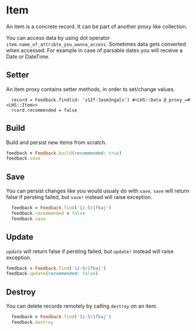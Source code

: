 Item
===

An item is a concrete record. It can be part of another proxy like collection.

You can access data by using dot operator `item.name_of_attribte_you_wanna_access`.
Sometimes data gets converted when accessed. For example in case of parsable dates you will receive a Date or DateTime.

## Setter

An item proxy contains setter methods, in order to set/change values.

```
  record = Feedback.find(id: 'z12f-3asm3ngals') #<LHS::Data @_proxy_=#<LHS::Item>>
  rcord.recommended = false
```

## Build

Build and persist new items from scratch.

```ruby
feedback = Feedback.build(recommended: true)
feedback.save
```

## Save

You can persist changes like you would usualy do with `save`.
`save` will return false if persting failed, but `save!` instead will raise exception.

```ruby
  feedback = Feedback.find('1z-5r1fkaj')
  feedback.recommended = false
  feedback.save
```

## Update

`update` will return false if persting failed, but `update!` instead will raise exception.

```ruby
feedback = Feedback.find('1z-5r1fkaj')
feedback.update(recommended: false)
```

## Destroy

You can delete records remotely by calling `destroy` on an item.

```ruby
  feedback = Feedback.find('1z-5r1fkaj')
  feedback.destroy
```
